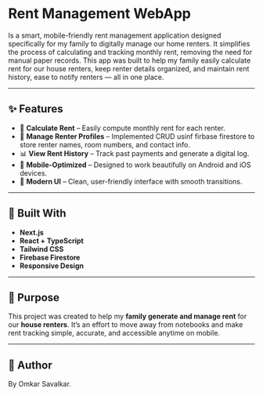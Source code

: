 # Rent Management WebApp
Is a smart, mobile-friendly rent management application designed specifically for my family to digitally manage our home renters. It simplifies the process of calculating and tracking monthly rent, removing the need for manual paper records.
This app was built to help my family easily calculate rent for our house renters, keep renter details organized, and maintain rent history, ease to notify renters — all in one place.

---

## ✨ Features

- 🧮 **Calculate Rent** – Easily compute monthly rent for each renter.
- 👥 **Manage Renter Profiles** – Implemented CRUD usinf firbase firestore to store renter names, room numbers, and contact info.
- 📊 **View Rent History** – Track past payments and generate a digital log.
- 📱 **Mobile-Optimized** – Designed to work beautifully on Android and iOS devices.
- 💎 **Modern UI** – Clean, user-friendly interface with smooth transitions.

---

## 🚀 Built With

- **Next.js**
- **React + TypeScript**
- **Tailwind CSS**
- **Firebase Firestore**
- **Responsive Design**

---

## 📌 Purpose

This project was created to help my **family generate and manage rent** for our **house renters**. It’s an effort to move away from notebooks and make rent tracking simple, accurate, and accessible anytime on mobile.

---

## 🙌 Author
By Omkar Savalkar.

